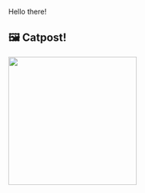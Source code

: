 Hello there!



## 🖼️ Catpost!

<sub>
    <img src="https://cdn2.thecatapi.com/images/MTUxMzEzNg.jpg" height="256">
</sub>

